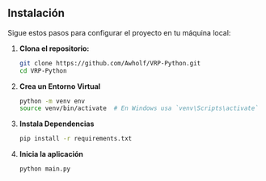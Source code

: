 ## Instalación

Sigue estos pasos para configurar el proyecto en tu máquina local:

1. **Clona el repositorio:**

   ```bash
   git clone https://github.com/Awholf/VRP-Python.git
   cd VRP-Python
2. **Crea un Entorno Virtual**
   ```bash
   python -m venv env
   source venv/bin/activate  # En Windows usa `venv\Scripts\activate`
3. **Instala Dependencias**
   ```bash
   pip install -r requirements.txt
4. **Inicia la aplicación**
   ```bash
   python main.py
